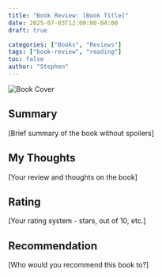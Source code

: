 ```yaml
---
title: "Book Review: [Book Title]"
date: 2025-07-03T12:00:00-04:00
draft: true

categories: ["Books", "Reviews"]
tags: ["book-review", "reading"]
toc: false
author: "Stephen"
---
```


![Book Cover](book-cover.jpg)

## Summary

[Brief summary of the book without spoilers]

## My Thoughts

[Your review and thoughts on the book]

## Rating

[Your rating system - stars, out of 10, etc.]

## Recommendation

[Who would you recommend this book to?]